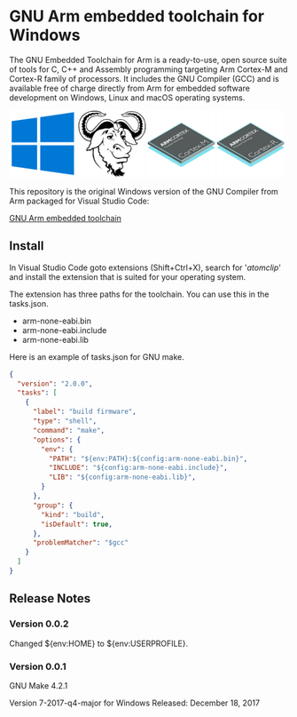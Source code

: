 # GNU Arm embedded toolchain for Windows 

The GNU Embedded Toolchain for Arm is a ready-to-use, open source suite of tools
for C, C++ and Assembly programming targeting Arm Cortex-M and Cortex-R family 
of processors. It includes the GNU Compiler (GCC) and is available free of 
charge directly from Arm for embedded software development on Windows, Linux and
macOS operating systems.

<div>
<img src="https://raw.githubusercontent.com/atomclip/windows-arm-none-eabi/master/images/Windows10.png" alt="Windows10" width="24%">
<img src="https://raw.githubusercontent.com/atomclip/windows-arm-none-eabi/master/images/GNU.png" alt="GNU" width="24%">
<img src="https://raw.githubusercontent.com/atomclip/windows-arm-none-eabi/master/images/Cortex-M.png" alt="Cortex-M" width="24%">
<img src="https://raw.githubusercontent.com/atomclip/windows-arm-none-eabi/master/images/Cortex-R.png" alt="Cortex-R" width="24%">
</div>

This repository is the original Windows version of the GNU Compiler from Arm 
packaged for Visual Studio Code:

[GNU Arm embedded toolchain](https://developer.arm.com/open-source/gnu-toolchain/gnu-rm/downloads)

## Install
In Visual Studio Code goto extensions (Shift+Ctrl+X), search for '*atomclip*' 
and install the extension that is suited for your operating system. 

The extension has three paths for the toolchain. You can use this in the 
tasks.json.

- arm-none-eabi.bin
- arm-none-eabi.include
- arm-none-eabi.lib

Here is an example of tasks.json for GNU make. 
```json
{
  "version": "2.0.0",
  "tasks": [
    {
      "label": "build firmware",
      "type": "shell",
      "command": "make",
      "options": {
        "env": {
          "PATH": "${env:PATH}:${config:arm-none-eabi.bin}",
          "INCLUDE": "${config:arm-none-eabi.include}",
          "LIB": "${config:arm-none-eabi.lib}",
        }
      },
      "group": {
        "kind": "build",
        "isDefault": true,
      },
      "problemMatcher": "$gcc"
    }
  ]
}
```

## Release Notes

### Version 0.0.2
Changed ${env:HOME} to ${env:USERPROFILE}.

### Version 0.0.1
GNU Make 4.2.1

Version 7-2017-q4-major for Windows 
Released: December 18, 2017